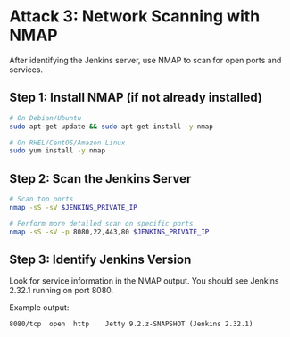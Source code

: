 
# Attack 3: Network Scanning with NMAP

After identifying the Jenkins server, use NMAP to scan for open ports and services.

## Step 1: Install NMAP (if not already installed)

```bash
# On Debian/Ubuntu
sudo apt-get update && sudo apt-get install -y nmap

# On RHEL/CentOS/Amazon Linux
sudo yum install -y nmap
```

## Step 2: Scan the Jenkins Server

```bash
# Scan top ports
nmap -sS -sV $JENKINS_PRIVATE_IP

# Perform more detailed scan on specific ports
nmap -sS -sV -p 8080,22,443,80 $JENKINS_PRIVATE_IP
```

## Step 3: Identify Jenkins Version

Look for service information in the NMAP output. You should see Jenkins 2.32.1 running on port 8080.

Example output:
```
8080/tcp  open  http    Jetty 9.2.z-SNAPSHOT (Jenkins 2.32.1)
```
